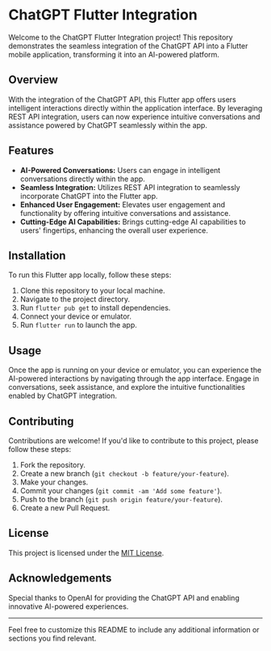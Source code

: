 
# ChatGPT Flutter Integration

Welcome to the ChatGPT Flutter Integration project! This repository demonstrates the seamless integration of the ChatGPT API into a Flutter mobile application, transforming it into an AI-powered platform.

## Overview

With the integration of the ChatGPT API, this Flutter app offers users intelligent interactions directly within the application interface. By leveraging REST API integration, users can now experience intuitive conversations and assistance powered by ChatGPT seamlessly within the app.

## Features

- **AI-Powered Conversations:** Users can engage in intelligent conversations directly within the app.
- **Seamless Integration:** Utilizes REST API integration to seamlessly incorporate ChatGPT into the Flutter app.
- **Enhanced User Engagement:** Elevates user engagement and functionality by offering intuitive conversations and assistance.
- **Cutting-Edge AI Capabilities:** Brings cutting-edge AI capabilities to users' fingertips, enhancing the overall user experience.

## Installation

To run this Flutter app locally, follow these steps:

1. Clone this repository to your local machine.
2. Navigate to the project directory.
3. Run `flutter pub get` to install dependencies.
4. Connect your device or emulator.
5. Run `flutter run` to launch the app.

## Usage

Once the app is running on your device or emulator, you can experience the AI-powered interactions by navigating through the app interface. Engage in conversations, seek assistance, and explore the intuitive functionalities enabled by ChatGPT integration.

## Contributing

Contributions are welcome! If you'd like to contribute to this project, please follow these steps:

1. Fork the repository.
2. Create a new branch (`git checkout -b feature/your-feature`).
3. Make your changes.
4. Commit your changes (`git commit -am 'Add some feature'`).
5. Push to the branch (`git push origin feature/your-feature`).
6. Create a new Pull Request.

## License

This project is licensed under the [MIT License](LICENSE).

## Acknowledgements

Special thanks to OpenAI for providing the ChatGPT API and enabling innovative AI-powered experiences.

---

Feel free to customize this README to include any additional information or sections you find relevant.
